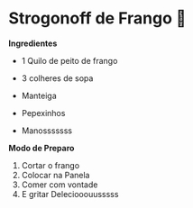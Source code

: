 # Strogonoff de Frango :chicken:



**Ingredientes**

- 1 Quilo de peito de frango

- 3 colheres de sopa
- Manteiga
- Pepexinhos
- Manosssssss

**Modo de Preparo**

1. Cortar o frango
2. Colocar na Panela
3. Comer com vontade
4. E gritar Deleciooouusssss

